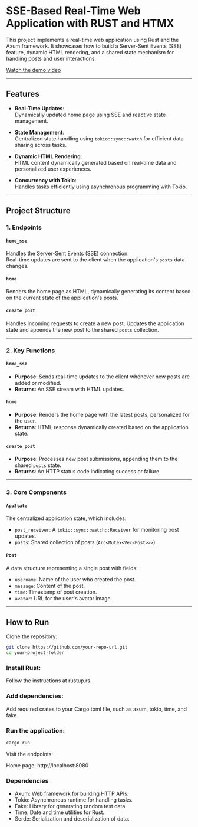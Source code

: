 # SSE-Based Real-Time Web Application with RUST and HTMX

This project implements a real-time web application using Rust and the Axum framework. It showcases how to build a Server-Sent Events (SSE) feature, dynamic HTML rendering, and a shared state mechanism for handling posts and user interactions.

[Watch the demo video](./demo/20241130_144842.mp4)

---

## Features

- **Real-Time Updates**:  
  Dynamically updated home page using SSE and reactive state management.

- **State Management**:  
  Centralized state handling using `tokio::sync::watch` for efficient data sharing across tasks.

- **Dynamic HTML Rendering**:  
  HTML content dynamically generated based on real-time data and personalized user experiences.

- **Concurrency with Tokio**:  
  Handles tasks efficiently using asynchronous programming with Tokio.

---

## Project Structure

### 1. **Endpoints**
#### `home_sse`
Handles the Server-Sent Events (SSE) connection.  
Real-time updates are sent to the client when the application's `posts` data changes.

#### `home`
Renders the home page as HTML, dynamically generating its content based on the current state of the application's posts.

#### `create_post`
Handles incoming requests to create a new post. Updates the application state and appends the new post to the shared `posts` collection.

---

### 2. **Key Functions**

#### `home_sse`

- **Purpose**: Sends real-time updates to the client whenever new posts are added or modified.
- **Returns**: An SSE stream with HTML updates.

#### `home`

- **Purpose**: Renders the home page with the latest posts, personalized for the user.
- **Returns**: HTML response dynamically created based on the application state.

#### `create_post`

- **Purpose**: Processes new post submissions, appending them to the shared `posts` state.
- **Returns**: An HTTP status code indicating success or failure.

---

### 3. **Core Components**

#### `AppState`
The centralized application state, which includes:
- `post_receiver`: A `tokio::sync::watch::Receiver` for monitoring post updates.
- `posts`: Shared collection of posts (`Arc<Mutex<Vec<Post>>>`).

#### `Post`
A data structure representing a single post with fields:
- `username`: Name of the user who created the post.
- `message`: Content of the post.
- `time`: Timestamp of post creation.
- `avatar`: URL for the user's avatar image.

---

## How to Run
Clone the repository:

```bash
git clone https://github.com/your-repo-url.git
cd your-project-folder
```
### Install Rust:
Follow the instructions at rustup.rs.

### Add dependencies:
Add required crates to your Cargo.toml file, such as axum, tokio, time, and fake.

### Run the application:

```bash
cargo run
```
Visit the endpoints:

Home page: http://localhost:8080

### Dependencies
- Axum: Web framework for building HTTP APIs.
- Tokio: Asynchronous runtime for handling tasks.
- Fake: Library for generating random test data.
- Time: Date and time utilities for Rust.
- Serde: Serialization and deserialization of data.

